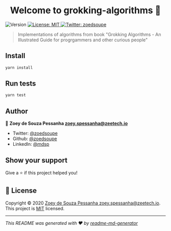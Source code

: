 <h1 align="center">Welcome to grokking-algorithms 👋</h1>
<p>
  <img alt="Version" src="https://img.shields.io/badge/version-1.0.0-blue.svg?cacheSeconds=2592000" />
  <a href="m" target="_blank">
    <img alt="License: MIT" src="https://img.shields.io/badge/License-MIT-yellow.svg" />
  </a>
  <a href="https://twitter.com/zoedsoupe" target="_blank">
    <img alt="Twitter: zoedsoupe" src="https://img.shields.io/twitter/follow/zoedsoupe.svg?style=social" />
  </a>
</p>

> Implementations of algorithms from book &#34;Grokking Algorithms - An Illustrated Guide for progrgammers and other curious people&#34;

## Install

```sh
yarn install
```

## Run tests

```sh
yarn test
```

## Author

👤 **Zoey de Souza Pessanha <zoey.spessanha@zeetech.io>**

* Twitter: [@zoedsoupe](https://twitter.com/zoedsoupe)
* Github: [@zoedsoupe](https://github.com/zoedsoupe)
* LinkedIn: [@mdsp](https://linkedin.com/in/mdsp)

## Show your support

Give a ⭐️ if this project helped you!

## 📝 License

Copyright © 2020 [Zoey de Souza Pessanha <zoey.spessanha@zeetech.io>](https://github.com/zoedsoupe).<br />
This project is [MIT](m) licensed.

***
_This README was generated with ❤️ by [readme-md-generator](https://github.com/kefranabg/readme-md-generator)_